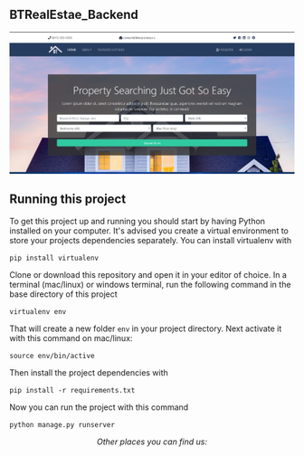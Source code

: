 ## BTRealEstae_Backend

![alt text](https://github.com/PARAVPREET17/BTRealEstate_Backend/blob/master/Screenshot%202021-08-22%20142951.png)
## Running this project

To get this project up and running you should start by having Python installed on your computer. It's advised you create a virtual environment to store your projects dependencies separately. You can install virtualenv with

```
pip install virtualenv
```

Clone or download this repository and open it in your editor of choice. In a terminal (mac/linux) or windows terminal, run the following command in the base directory of this project

```
virtualenv env
```

That will create a new folder `env` in your project directory. Next activate it with this command on mac/linux:

```
source env/bin/active
```

Then install the project dependencies with

```
pip install -r requirements.txt
```

Now you can run the project with this command

```
python manage.py runserver
```
<div align="center">

<i>Other places you can find us:</i><br>



</div>

